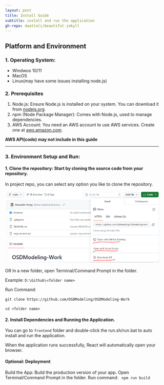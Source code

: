 ```yaml
---
layout: post
title: Install Guide
subtitle: install and run the application
gh-repo: daattali/beautiful-jekyll
---
```


## Platform and Environment
### 1. Operating System:
- Windwos 10/11
- MacOS
- Linux(may have some issues installing node.js)

### 2. Prerequisites
1. Node.js: Ensure Node.js is installed on your system. You can download it from [nodejs.org](https://nodejs.org/).
2. npm (Node Package Manager): Comes with Node.js, used to manage dependencies.
3. AWS Account: You need an AWS account to use AWS services. Create one at [aws.amazon.com](https://aws.amazon.com/).

**AWS API(code) may not include in this guide**

*******************

### 3. Environment Setup and Run:
#### 1. Clone the repository: Start by cloning the source code from your repository.

In project repo, you can select any option you like to clone the repository.

![image](https://github.com/OSDModeling/OSDModeling-Guide/blob/main/_posts/install_1.png?raw=true")

OR In a new folder, open Terminal/Command Prompt in the folder.

Example:
``
D:\Github\<folder name>
``

Run Command:

``git clone https://github.com/OSDModeling/OSDModeling-Work``

``cd <folder name>``

#### 2. Install Dependencies and Running the Application.

You can go to `frontend` folder and double-click the run.sh/run.bat to auto install and run the application.

When the application runs successfully, React will automatically open your browser.

#### Optional: Deployment
Build the App: Build the production version of your app.
Open Terminal/Command Prompt in the folder. Run command:
`` npm run build``
